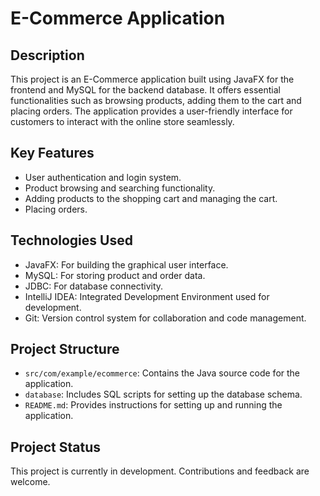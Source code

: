 # E-Commerce Application

## Description
This project is an E-Commerce application built using JavaFX for the frontend and MySQL for the backend database. It offers essential functionalities such as browsing products, adding them to the cart and placing orders. The application provides a user-friendly interface for customers to interact with the online store seamlessly.

## Key Features
- User authentication and login system.
- Product browsing and searching functionality.
- Adding products to the shopping cart and managing the cart.
- Placing orders.
  
## Technologies Used
- JavaFX: For building the graphical user interface.
- MySQL: For storing product and order data.
- JDBC: For database connectivity.
- IntelliJ IDEA: Integrated Development Environment used for development.
- Git: Version control system for collaboration and code management.

## Project Structure
- `src/com/example/ecommerce`: Contains the Java source code for the application.
- `database`: Includes SQL scripts for setting up the database schema.
- `README.md`: Provides instructions for setting up and running the application.

## Project Status
This project is currently in development. Contributions and feedback are welcome.

